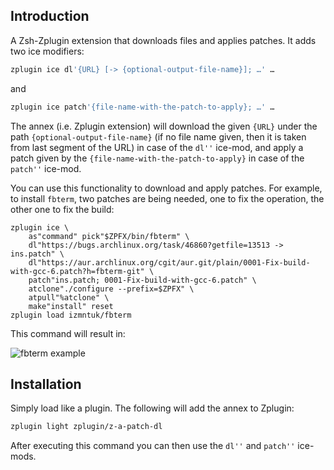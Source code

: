 ## Introduction

A Zsh-Zplugin extension that downloads files and applies patches. It adds two
ice modifiers:

```zsh
zplugin ice dl'{URL} [-> {optional-output-file-name}]; …' …
```

and

```zsh
zplugin ice patch'{file-name-with-the-patch-to-apply}; …' …
```

The annex (i.e. Zplugin extension) will download the given `{URL}` under the
path `{optional-output-file-name}` (if no file name given, then it is taken from
last segment of the URL) in case of the `dl''` ice-mod, and apply a patch given
by the `{file-name-with-the-patch-to-apply}` in case of the `patch''` ice-mod.

You can use this functionality to download and apply patches. For example, to
install `fbterm`, two patches are being needed, one to fix the operation, the other
one to fix the build:

```zsn
zplugin ice \
    as"command" pick"$ZPFX/bin/fbterm" \
    dl"https://bugs.archlinux.org/task/46860?getfile=13513 -> ins.patch" \
    dl"https://aur.archlinux.org/cgit/aur.git/plain/0001-Fix-build-with-gcc-6.patch?h=fbterm-git" \
    patch"ins.patch; 0001-Fix-build-with-gcc-6.patch" \
    atclone"./configure --prefix=$ZPFX" \
    atpull"%atclone" \
    make"install" reset
zplugin load izmntuk/fbterm
```

This command will result in:

![fbterm
example](https://raw.githubusercontent.com/zplugin/z-a-patch-dl/master/images/fbterm-ex.png)

## Installation

Simply load like a plugin. The following will add the annex to Zplugin:

```zsh
zplugin light zplugin/z-a-patch-dl
```

After executing this command you can then use the `dl''` and `patch''` ice-mods.

<!-- vim:set ft=markdown tw=80 et sw=4 sts=4: -->
